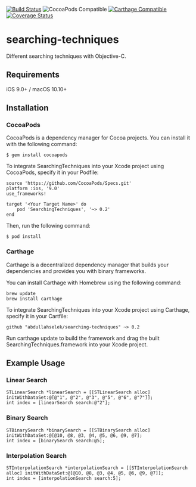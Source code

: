 [![Build Status](https://travis-ci.org/abdullahselek/searching-techniques.svg?branch=master)](https://travis-ci.org/abdullahselek/searching-techniques)
![CocoaPods Compatible](https://img.shields.io/cocoapods/v/SearchingTechniques.svg)
[![Carthage Compatible](https://img.shields.io/badge/Carthage-compatible-4BC51D.svg?style=flat)](https://github.com/Carthage/Carthage)
[![Coverage Status](https://coveralls.io/repos/github/abdullahselek/searching-techniques/badge.svg?branch=master)](https://coveralls.io/github/abdullahselek/searching-techniques?branch=master)

# searching-techniques

Different searching techniques with Objective-C.

## Requirements

iOS 9.0+ / macOS 10.10+

## Installation

### CocoaPods

CocoaPods is a dependency manager for Cocoa projects. You can install it with the following command:
```	
$ gem install cocoapods
```

To integrate SearchingTechniques into your Xcode project using CocoaPods, specify it in your Podfile:
```
source 'https://github.com/CocoaPods/Specs.git'
platform :ios, '9.0'
use_frameworks!

target '<Your Target Name>' do
    pod 'SearchingTechniques', '~> 0.2'
end
```
Then, run the following command:
```
$ pod install
```
### Carthage

Carthage is a decentralized dependency manager that builds your dependencies and provides you with binary frameworks.

You can install Carthage with Homebrew using the following command:

```
brew update
brew install carthage
```

To integrate SearchingTechniques into your Xcode project using Carthage, specify it in your Cartfile:

```
github "abdullahselek/searching-techniques" ~> 0.2
```

Run carthage update to build the framework and drag the built SearchingTechniques.framework into your Xcode project.

## Example Usage

### Linear Search

```
STLinearSearch *linearSearch = [[STLinearSearch alloc] initWithDataSet:@[@"1", @"2", @"3", @"5", @"6", @"7"]];
int index = [linearSearch search:@"2"];
```

### Binary Search

```
STBinarySearch *binarySearch = [[STBinarySearch alloc] initWithDataSet:@[@10, @8, @3, @4, @5, @6, @9, @7];
int index = [binarySearch search:@5];
```

### Interpolation Search

```
STInterpolationSearch *interpolationSearch = [[STInterpolationSearch alloc] initWithDataSet:@[@10, @8, @3, @4, @5, @6, @9, @7]];
int index = [interpolationSearch search:5];
```